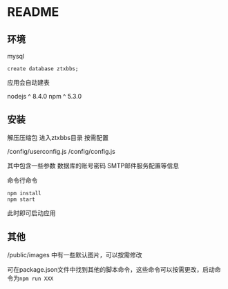 # README

## 环境

mysql
```
create database ztxbbs;
```
应用会自动建表

nodejs ^ 8.4.0
npm ^ 5.3.0

## 安装

解压压缩包
进入ztxbbs目录
按需配置

/config/userconfig.js
/config/config.js

其中包含一些参数
数据库的账号密码
SMTP邮件服务配置等信息

命令行命令
```
npm install
npm start
```
此时即可启动应用

## 其他
/public/images 中有一些默认图片，可以按需修改

可在package.json文件中找到其他的脚本命令，这些命令可以按需更改，启动命令为`npm run XXX`